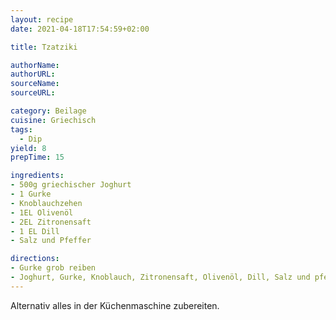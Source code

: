 ```yaml
---
layout: recipe
date: 2021-04-18T17:54:59+02:00

title: Tzatziki

authorName: 
authorURL: 
sourceName: 
sourceURL: 

category: Beilage
cuisine: Griechisch
tags:
  - Dip
yield: 8
prepTime: 15

ingredients:
- 500g griechischer Joghurt
- 1 Gurke
- Knoblauchzehen
- 1EL Olivenöl
- 2EL Zitronensaft
- 1 EL Dill
- Salz und Pfeffer

directions:
- Gurke grob reiben
- Joghurt, Gurke, Knoblauch, Zitronensaft, Olivenöl, Dill, Salz und pfeffer vermengen
---
```


Alternativ alles in der Küchenmaschine zubereiten.
